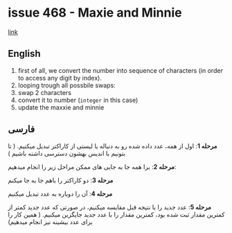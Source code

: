 # issue 468 - Maxie and Minnie
[link](https://ericnormand.me/issues/468)

## English

1. first of all, we convert the number into sequence of characters (in order to access any digit by index).
2. looping trough all possbile swaps:
3. swap 2 characters
4. convert it to number (`integer` in this case)
5. update the maxxie and minnie


## فارسی

**مرحله 1**:
اول از همه، عدد داده شده رو به دنباله یا لیستی از کاراکتر تبدیل میکنیم.
( تا بتونیم با اندیس بهشون دسترسی داشته باشیم )

**مرحله 2**:
برا همه جا به جایی های ممکن مراحل زیر را انجام میدهیم:

**مرحله 3**:
دو کاراکتر را باهم جا به جا میکنم

**مرحله 4**:
آن را دوباره به عدد تبدیل میکنیم

**مرحله 5**:
عدد جدید را با نتیجه قبل مقایسه میکنیم، در صورتی که عدد جدید کمتر از کمترین مقدار ثبت شده بود،
کمترین مقدار را با عدد جدید جایگزین میکنیم.
( همین کار را برای عدد بیشینه نیز انجام میدهیم)
